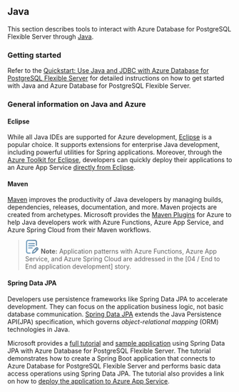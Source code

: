 ## Java

This section describes tools to interact with Azure Database for PostgreSQL Flexible Server through [Java](https://learn.microsoft.com/azure/developer/java/?view=azure-java-stable).

### Getting started

Refer to the [Quickstart: Use Java and JDBC with Azure Database for PostgreSQL Flexible Server](https://learn.microsoft.com/azure/PostgreSQL/flexible-server/connect-java?tabs=passwordless) for detailed instructions on how to get started with Java and Azure Database for PostgreSQL Flexible Server.

### General information on Java and Azure

#### Eclipse

While all Java IDEs are supported for Azure development, [Eclipse](https://www.eclipse.org/downloads/) is a popular choice. It supports extensions for enterprise Java development, including powerful utilities for Spring applications. Moreover, through the [Azure Toolkit for Eclipse](https://learn.microsoft.com/azure/developer/java/toolkit-for-eclipse/installation), developers can quickly deploy their applications to an Azure App Service [directly from Eclipse](https://learn.microsoft.com/azure/developer/java/toolkit-for-eclipse/create-hello-world-web-app).

#### Maven

[Maven](https://maven.apache.org/guides/getting-started/index.html) improves the productivity of Java developers by managing builds, dependencies, releases, documentation, and more. Maven projects are created from archetypes. Microsoft provides the [Maven Plugins](https://learn.microsoft.com/training/modules/develop-azure-functions-app-with-maven-plugin/) for Azure to help Java developers work with Azure Functions, Azure App Service, and Azure Spring Cloud from their Maven workflows.

>![Note icon](media/note.png "Note") **Note:** Application patterns with Azure Functions, Azure App Service, and Azure Spring Cloud are addressed in the [04 / End to End application development] story.

#### Spring Data JPA

Developers use persistence frameworks like Spring Data JPA to accelerate development. They can focus on the application business logic, not basic database communication. [Spring Data JPA](https://www.baeldung.com/the-persistence-layer-with-spring-data-jpa) extends the Java Persistence API(JPA) specification, which governs *object-relational mapping* (ORM) technologies in Java.

Microsoft provides a [full tutorial](https://learn.microsoft.com/azure/developer/java/spring-framework/configure-spring-data-jpa-with-azure-postgresql?tabs=passwordless%2Cservice-connector&pivots=postgresql-passwordless-flexible-server) and [sample application](https://github.com/Azure-Samples/quickstart-spring-data-jpa-postgresql) using Spring Data JPA with Azure Database for PostgreSQL Flexible Server. The tutorial demonstrates how to create a Spring Boot application that connects to Azure Database for PostgreSQL Flexible Server and performs basic data access operations using Spring Data JPA. The tutorial also provides a link on how to [deploy the application to Azure App Service](https://learn.microsoft.com/azure/spring-apps/quickstart?tabs=Azure-portal%2CAzure-CLI%2CConsumption-workload&pivots=sc-enterprise).
